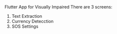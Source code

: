 Flutter App for Visually Impaired
There are 3 screens:
1) Text Extraction
2) Currency Detecction
3) SOS Settings
